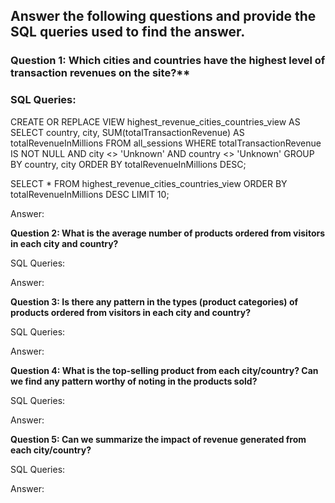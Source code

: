 ## Answer the following questions and provide the SQL queries used to find the answer.

    
### Question 1: Which cities and countries have the highest level of transaction revenues on the site?**


### SQL Queries:
CREATE OR REPLACE VIEW highest_revenue_cities_countries_view AS
SELECT country, city,
    SUM(totalTransactionRevenue) AS totalRevenueInMillions
FROM all_sessions
WHERE totalTransactionRevenue IS NOT NULL
  AND city <> 'Unknown'
  AND country <> 'Unknown'
GROUP BY country, city
ORDER BY totalRevenueInMillions DESC;

SELECT *
FROM highest_revenue_cities_countries_view
ORDER BY totalRevenueInMillions DESC
LIMIT 10;


Answer:




**Question 2: What is the average number of products ordered from visitors in each city and country?**


SQL Queries:



Answer:





**Question 3: Is there any pattern in the types (product categories) of products ordered from visitors in each city and country?**


SQL Queries:



Answer:





**Question 4: What is the top-selling product from each city/country? Can we find any pattern worthy of noting in the products sold?**


SQL Queries:



Answer:





**Question 5: Can we summarize the impact of revenue generated from each city/country?**

SQL Queries:



Answer:







